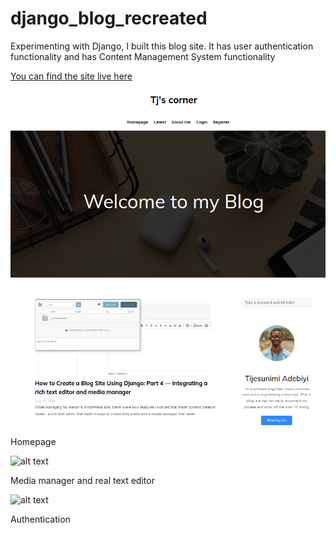 # django_blog_recreated


Experimenting with Django, I built this blog site. It has user authentication functionality and has Content Management System functionality  
  
  


[You can find the site live here](http://django-env.eba-dtkmcjvg.af-south-1.elasticbeanstalk.com)  
    
    
![alt text](for_md/Homepage.png "Homepage")   
    


  Homepage
    
    
    
    
	
![alt text](https://tj-blog-bucket.s3.af-south-1.amazonaws.com/media/filer_public/79/62/7962f59d-b472-4a08-9d45-1ef8706ad7e0/1_eb8gplgunrlmaknelzcavq.png "Media manager and real text editor")     
      
Media manager and real text editor
    
    
    
	
	
	
    
![alt text](https://tj-blog-bucket.s3.af-south-1.amazonaws.com/media/filer_public/e3/11/e3119686-180f-41f0-82de-91ee4f56842d/screenshot_2024-07-11_230721.png "Authentication")   
   
Authentication
     